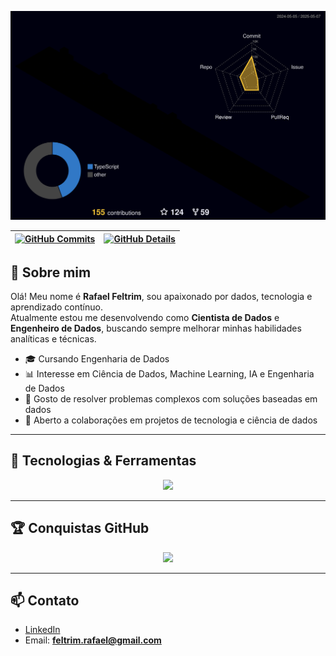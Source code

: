 <!-- Animação 3D de Contribuições -->
![Status](./profile-3d-contrib/profile-night-rainbow.svg)

<!-- Summary Cards -->
| [![GitHub Commits](http://github-profile-summary-cards.vercel.app/api/cards/productive-time?username=RaFeltrim&theme=dracula&utcOffset=-3)](https://github.com/vn7n24fzkq/github-profile-summary-cards) | [![GitHub Details](http://github-profile-summary-cards.vercel.app/api/cards/profile-details?username=RaFeltrim&theme=dracula)](https://github.com/vn7n24fzkq/github-profile-summary-cards) |
| ----------- | ----------- |

<!-- Sobre mim -->
## 👋 Sobre mim

Olá! Meu nome é **Rafael Feltrim**, sou apaixonado por dados, tecnologia e aprendizado contínuo.  
Atualmente estou me desenvolvendo como **Cientista de Dados** e **Engenheiro de Dados**, buscando sempre melhorar minhas habilidades analíticas e técnicas.

- 🎓 Cursando Engenharia de Dados  
- 📊 Interesse em Ciência de Dados, Machine Learning, IA e Engenharia de Dados  
- 🧠 Gosto de resolver problemas complexos com soluções baseadas em dados  
- 💼 Aberto a colaborações em projetos de tecnologia e ciência de dados

---

<!-- Skills Icons -->
## 🚀 Tecnologias & Ferramentas

<div align="center">
  <a href="https://skillicons.dev">
    <img src="https://skillicons.dev/icons?i=git,vscode,python,java,jupyter,numpy,pandas,scikitlearn,tensorflow,postgres,docker,linux,github" />
  </a>
</div>

---

<!-- Troféus -->
## 🏆 Conquistas GitHub

<div align="center">
  <img src="https://github-profile-trophy.vercel.app/?username=RaFeltrim&row=1&column=6&theme=dracula&margin-w=15&margin-h=15"/>
</div>

---

## 📫 Contato

- [LinkedIn](https://www.linkedin.com/in/rafael-feltrim/)  
- Email: **feltrim.rafael@gmail.com**
